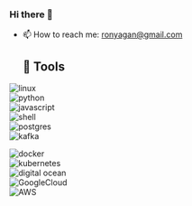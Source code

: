 ### Hi there 👋

<!--
**ron93/ron93** is a ✨ _special_ ✨ repository because its `README.md` (this file) appears on your GitHub profile.

Here are some ideas to get you started:
- 🔭 I’m currently working on ...
- 🌱 I’m currently learning ...
- 👯 I’m looking to collaborate on ...
- 🤔 I’m looking for help with ...
- 💬 Ask me about ...
- 😄 Pronouns: ...
- ⚡ Fun fact: ...

-->
- 📫 How to reach me: ronyagan@gmail.com

  ## 🔧 Tools

![linux](https://img.shields.io/badge/OS-Linux-informational?style=flat&logo=linux&logoColor=white&color=2bbc8a) <br>
![python](https://img.shields.io/badge/Code-Python-informational?style=flat&logo=python&logoColor=white&color=2bbc8a)<br>
![javascript](https://img.shields.io/badge/Code-JavaScript-informational?style=flat&logo=javascript&logoColor=white&color=2bbc8a)<br>
![shell](https://img.shields.io/badge/Shell-Bash-informational?style=flat&logo=gnu-bash&logoColor=white&color=2bbc8a)<br>
![postgres](https://img.shields.io/badge/Tools-PostgreSQL-informational?style=flat&logo=postgresql&logoColor=white&color=2bbc8a)<br>
![kafka](https://img.shields.io/badge/Tools-Kafka-informational?style=flat&logo=kafka&logoColor=white&color=2bbc8a)<br>

![docker](https://img.shields.io/badge/Tools-Docker-informational?style=flat&logo=docker&logoColor=white&color=2bbc8a)<br>
![kubernetes](https://img.shields.io/badge/Tools-Kubernetes-informational?style=flat&logo=kubernetes&logoColor=white&color=2bbc8a)<br>
![digital ocean](https://img.shields.io/badge/Cloud-Digital_Ocean-informational?style=flat&logo=digitalocean&logoColor=white&color=2bbc8a)<br>
![GoogleCloud](https://img.shields.io/badge/Cloud-GoogleCloudPlatform-informational?style=flat&logo=Google&logoColor=white&color=2bbc8a)<br>
![AWS](https://img.shields.io/badge/Cloud-AWS-informational?style=flat&logo=aws&logoColor=white&color=2bbc8a)<br>





